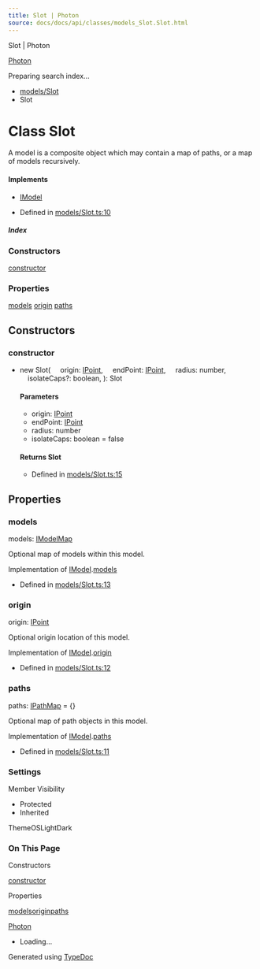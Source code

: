 ```yaml
---
title: Slot | Photon
source: docs/docs/api/classes/models_Slot.Slot.html
---
```


Slot | Photon

[Photon](../index.html)




Preparing search index...

* [models/Slot](../modules/models_Slot.html)
* Slot

# Class Slot

A model is a composite object which may contain a map of paths, or a map of models recursively.

#### Implements

* [IModel](../interfaces/core_schema.IModel.html)

* Defined in [models/Slot.ts:10](https://github.com/mwhite454/photon/blob/main/packages/photon/src/models/Slot.ts#L10)

##### Index

### Constructors

[constructor](#constructor)

### Properties

[models](#models)
[origin](#origin)
[paths](#paths)

## Constructors

### constructor

* new Slot(
      origin: [IPoint](../interfaces/core_schema.IPoint.html),
      endPoint: [IPoint](../interfaces/core_schema.IPoint.html),
      radius: number,
      isolateCaps?: boolean,
  ): Slot

  #### Parameters

  + origin: [IPoint](../interfaces/core_schema.IPoint.html)
  + endPoint: [IPoint](../interfaces/core_schema.IPoint.html)
  + radius: number
  + isolateCaps: boolean = false

  #### Returns Slot

  + Defined in [models/Slot.ts:15](https://github.com/mwhite454/photon/blob/main/packages/photon/src/models/Slot.ts#L15)

## Properties

### models

models: [IModelMap](../interfaces/core_schema.IModelMap.html)

Optional map of models within this model.

Implementation of [IModel](../interfaces/core_schema.IModel.html).[models](../interfaces/core_schema.IModel.html#models)

* Defined in [models/Slot.ts:13](https://github.com/mwhite454/photon/blob/main/packages/photon/src/models/Slot.ts#L13)

### origin

origin: [IPoint](../interfaces/core_schema.IPoint.html)

Optional origin location of this model.

Implementation of [IModel](../interfaces/core_schema.IModel.html).[origin](../interfaces/core_schema.IModel.html#origin)

* Defined in [models/Slot.ts:12](https://github.com/mwhite454/photon/blob/main/packages/photon/src/models/Slot.ts#L12)

### paths

paths: [IPathMap](../interfaces/core_schema.IPathMap.html) = {}

Optional map of path objects in this model.

Implementation of [IModel](../interfaces/core_schema.IModel.html).[paths](../interfaces/core_schema.IModel.html#paths)

* Defined in [models/Slot.ts:11](https://github.com/mwhite454/photon/blob/main/packages/photon/src/models/Slot.ts#L11)

### Settings

Member Visibility

* Protected
* Inherited

ThemeOSLightDark

### On This Page

Constructors

[constructor](#constructor)

Properties

[models](#models)[origin](#origin)[paths](#paths)

[Photon](../index.html)

* Loading...

Generated using [TypeDoc](https://typedoc.org/)
